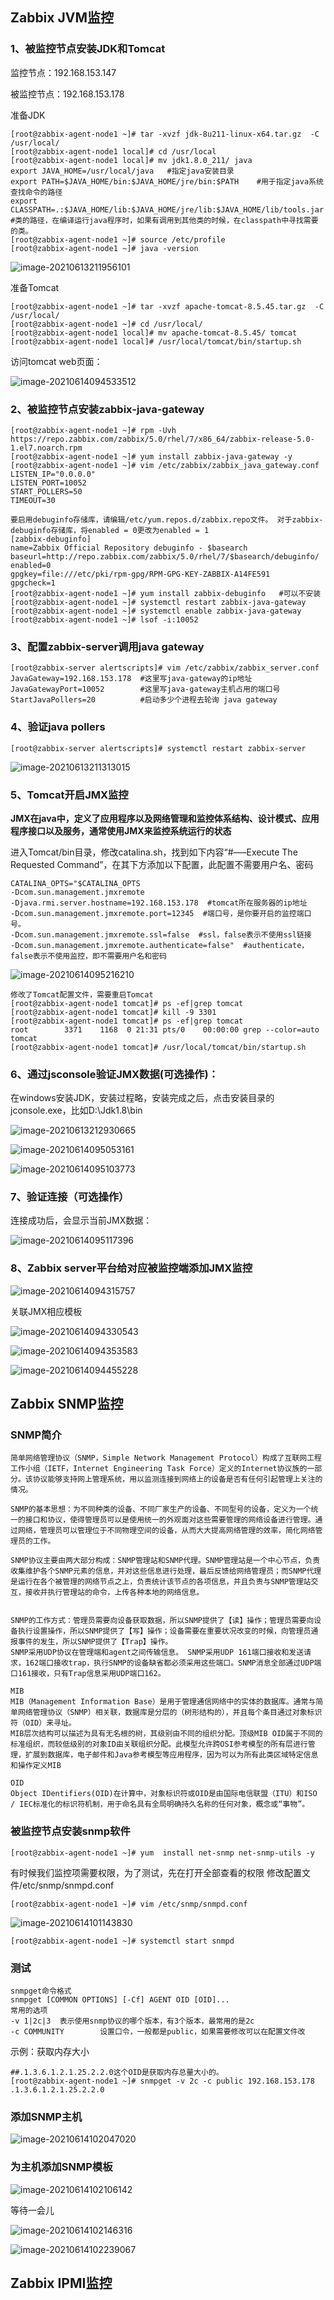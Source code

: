 ## Zabbix  JVM监控

### 1、被监控节点安装JDK和Tomcat

监控节点：192.168.153.147

被监控节点：192.168.153.178

准备JDK

```shell
[root@zabbix-agent-node1 ~]# tar -xvzf jdk-8u211-linux-x64.tar.gz  -C /usr/local/
[root@zabbix-agent-node1 local]# cd /usr/local
[root@zabbix-agent-node1 local]# mv jdk1.8.0_211/ java
export JAVA_HOME=/usr/local/java   #指定java安装目录
export PATH=$JAVA_HOME/bin:$JAVA_HOME/jre/bin:$PATH    #用于指定java系统查找命令的路径
export CLASSPATH=.:$JAVA_HOME/lib:$JAVA_HOME/jre/lib:$JAVA_HOME/lib/tools.jar  #类的路径，在编译运行java程序时，如果有调用到其他类的时候，在classpath中寻找需要的类。
[root@zabbix-agent-node1 ~]# source /etc/profile
[root@zabbix-agent-node1 ~]# java -version
```

![image-20210613211956101](assets/image-20210613211956101.png)

准备Tomcat

```shell
[root@zabbix-agent-node1 ~]# tar -xvzf apache-tomcat-8.5.45.tar.gz  -C /usr/local/
[root@zabbix-agent-node1 ~]# cd /usr/local/
[root@zabbix-agent-node1 local]# mv apache-tomcat-8.5.45/ tomcat
[root@zabbix-agent-node1 local]# /usr/local/tomcat/bin/startup.sh
```

访问tomcat web页面：

![image-20210614094533512](assets/image-20210614094533512.png)

### 2、被监控节点安装zabbix-java-gateway

```shell
[root@zabbix-agent-node1 ~]# rpm -Uvh https://repo.zabbix.com/zabbix/5.0/rhel/7/x86_64/zabbix-release-5.0-1.el7.noarch.rpm
[root@zabbix-agent-node1 ~]# yum install zabbix-java-gateway -y
[root@zabbix-agent-node1 ~]# vim /etc/zabbix/zabbix_java_gateway.conf
LISTEN_IP="0.0.0.0"
LISTEN_PORT=10052
START_POLLERS=50
TIMEOUT=30

要启用debuginfo存储库，请编辑/etc/yum.repos.d/zabbix.repo文件。 对于zabbix-debuginfo存储库，将enabled = 0更改为enabled = 1
[zabbix-debuginfo]
name=Zabbix Official Repository debuginfo - $basearch
baseurl=http://repo.zabbix.com/zabbix/5.0/rhel/7/$basearch/debuginfo/
enabled=0
gpgkey=file:///etc/pki/rpm-gpg/RPM-GPG-KEY-ZABBIX-A14FE591
gpgcheck=1
[root@zabbix-agent-node1 ~]# yum install zabbix-debuginfo   #可以不安装
[root@zabbix-agent-node1 ~]# systemctl restart zabbix-java-gateway
[root@zabbix-agent-node1 ~]# systemctl enable zabbix-java-gateway
[root@zabbix-agent-node1 ~]# lsof -i:10052
```

### 3、配置zabbix-server调用java gateway



```shell
[root@zabbix-server alertscripts]# vim /etc/zabbix/zabbix_server.conf
JavaGateway=192.168.153.178  #这里写java-gateway的ip地址
JavaGatewayPort=10052        #这里写java-gateway主机占用的端口号
StartJavaPollers=20          #启动多少个进程去轮询 java gateway
```

### 4、验证java pollers

```
[root@zabbix-server alertscripts]# systemctl restart zabbix-server
```

![image-20210613211313015](assets/image-20210613211313015.png)

### 5、Tomcat开启JMX监控

**JMX在java中，定义了应用程序以及网络管理和监控体系结构、设计模式、应用程序接口以及服务，通常使用JMX来监控系统运行的状态**

进入Tomcat/bin目录，修改catalina.sh，找到如下内容“#—–Execute The Requested Command”，在其下方添加以下配置，此配置不需要用户名、密码

```
CATALINA_OPTS="$CATALINA_OPTS
-Dcom.sun.management.jmxremote
-Djava.rmi.server.hostname=192.168.153.178  #tomcat所在服务器的ip地址
-Dcom.sun.management.jmxremote.port=12345  #端口号，是你要开启的监控端口号。
-Dcom.sun.management.jmxremote.ssl=false  #ssl，false表示不使用ssl链接
-Dcom.sun.management.jmxremote.authenticate=false"  #authenticate，false表示不使用监控，即不需要用户名和密码
```

![image-20210614095216210](assets/image-20210614095216210.png)

```shell
修改了Tomcat配置文件，需要重启Tomcat
[root@zabbix-agent-node1 tomcat]# ps -ef|grep tomcat
[root@zabbix-agent-node1 tomcat]# kill -9 3301
[root@zabbix-agent-node1 tomcat]# ps -ef|grep tomcat
root        3371    1168  0 21:31 pts/0    00:00:00 grep --color=auto tomcat
[root@zabbix-agent-node1 tomcat]# /usr/local/tomcat/bin/startup.sh 
```

### 6、通过jsconsole验证JMX数据(可选操作)：

在windows安装JDK，安装过程略，安装完成之后，点击安装目录的jconsole.exe，比如D:\Jdk1.8\bin

![image-20210613212930665](assets/image-20210613212930665.png)

![image-20210614095053161](assets/image-20210614095053161.png)

![image-20210614095103773](assets/image-20210614095103773.png)

### 7、验证连接（可选操作）

连接成功后，会显示当前JMX数据：

![image-20210614095117396](assets/image-20210614095117396.png)

### 8、Zabbix server平台给对应被监控端添加JMX监控

![image-20210614094315757](assets/image-20210614094315757.png)

关联JMX相应模板

![image-20210614094330543](assets/image-20210614094330543.png)

![image-20210614094353583](assets/image-20210614094353583.png)

![image-20210614094455228](assets/image-20210614094455228.png)

## Zabbix SNMP监控

### SNMP简介

```
简单网络管理协议（SNMP，Simple Network Management Protocol）构成了互联网工程工作小组（IETF，Internet Engineering Task Force）定义的Internet协议族的一部分。该协议能够支持网上管理系统，用以监测连接到网络上的设备是否有任何引起管理上关注的情况。

SNMP的基本思想：为不同种类的设备、不同厂家生产的设备、不同型号的设备，定义为一个统一的接口和协议，使得管理员可以是使用统一的外观面对这些需要管理的网络设备进行管理。通过网络，管理员可以管理位于不同物理空间的设备，从而大大提高网络管理的效率，简化网络管理员的工作。

SNMP协议主要由两大部分构成：SNMP管理站和SNMP代理。SNMP管理站是一个中心节点，负责收集维护各个SNMP元素的信息，并对这些信息进行处理，最后反馈给网络管理员；而SNMP代理是运行在各个被管理的网络节点之上，负责统计该节点的各项信息，并且负责与SNMP管理站交互，接收并执行管理站的命令，上传各种本地的网络信息。


SNMP的工作方式：管理员需要向设备获取数据，所以SNMP提供了【读】操作；管理员需要向设备执行设置操作，所以SNMP提供了【写】操作；设备需要在重要状况改变的时候，向管理员通报事件的发生，所以SNMP提供了【Trap】操作。
SNMP采用UDP协议在管理端和agent之间传输信息。 SNMP采用UDP 161端口接收和发送请求，162端口接收trap，执行SNMP的设备缺省都必须采用这些端口。SNMP消息全部通过UDP端口161接收，只有Trap信息采用UDP端口162。

MIB
MIB（Management Information Base）是用于管理通信网络中的实体的数据库。通常与简单网络管理协议（SNMP）相关联，数据库是分层的（树形结构的），并且每个条目通过对象标识符（OID）来寻址。
MIB层次结构可以描述为具有无名根的树，其级别由不同的组织分配。顶级MIB OID属于不同的标准组织，而较低级别的对象ID由关联组织分配。此模型允许跨OSI参考模型的所有层进行管理，扩展到数据库，电子邮件和Java参考模型等应用程序，因为可以为所有此类区域特定信息和操作定义MIB

OID
Object IDentifiers(OID)在计算中，对象标识符或OID是由国际电信联盟（ITU）和ISO / IEC标准化的标识符机制，用于命名具有全局明确持久名称的任何对象，概念或“事物”。
```

### 被监控节点安装snmp软件

```
[root@zabbix-agent-node1 ~]# yum  install net-snmp net-snmp-utils -y
```

有时候我们监控项需要权限，为了测试，先在打开全部查看的权限
修改配置文件/etc/snmp/snmpd.conf

```
[root@zabbix-agent-node1 ~]# vim /etc/snmp/snmpd.conf
```

![image-20210614101143830](assets/image-20210614101143830.png)

```
[root@zabbix-agent-node1 ~]# systemctl start snmpd
```

### 测试

```
snmpget命令格式
snmpget [COMMON OPTIONS] [-Cf] AGENT OID [OID]...
常用的选项
-v 1|2c|3  表示使用snmp协议的哪个版本，有3个版本，最常用的是2c
-c COMMUNITY		设置口令，一般都是public，如果需要修改可以在配置文件改
```

示例：获取内存大小

```
##.1.3.6.1.2.1.25.2.2.0这个OID是获取内存总量大小的。
[root@zabbix-agent-node1 ~]# snmpget -v 2c -c public 192.168.153.178 .1.3.6.1.2.1.25.2.2.0
```

### 添加SNMP主机

![image-20210614102047020](assets/image-20210614102047020.png)

### 为主机添加SNMP模板

![image-20210614102106142](assets/image-20210614102106142.png)

等待一会儿

![image-20210614102146316](assets/image-20210614102146316.png)

![image-20210614102239067](assets/image-20210614102239067.png)

## Zabbix IPMI监控

